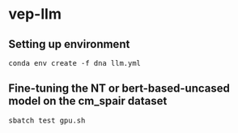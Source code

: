 # vep-llm

## Setting up environment 
<pre>
conda env create -f dna_llm.yml
</pre>

## Fine-tuning the NT or bert-based-uncased model on the cm_spair dataset
<pre>
sbatch test_gpu.sh
</pre>
